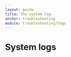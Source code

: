 ```yaml
---
layout: guide
title: The system log
anchor: troubleshooting
module: troubleshooting/logs
---
```


# System logs
